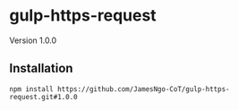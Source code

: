 # gulp-https-request

Version 1.0.0

## Installation

``` console
npm install https://github.com/JamesNgo-CoT/gulp-https-request.git#1.0.0
```

